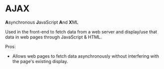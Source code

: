 # AJAX
**A**synchronous **J**avaScript **A**nd **X**ML

Used in the front-end to fetch data from a web server and display/use that data in web pages through JavaScript & HTML. 

Pros:
* Allows web pages to fetch data asynchronously without interfering with the page's existing display. 